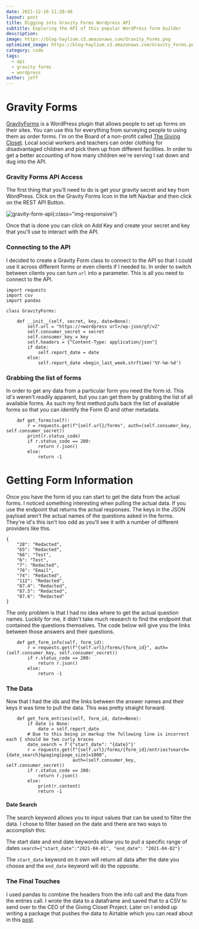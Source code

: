 ```yaml
---
date: 2021-12-10 11:20:40
layout: post
title: Digging into Gravity Forms Wordpress API
subtitle: Exploring the API of this popular WordPress form builder
description: 
image: https://blog-haylium.s3.amazonaws.com/Gravity_Forms.png
optimized_image: https://blog-haylium.s3.amazonaws.com/Gravity_Forms.png
category: code
tags:
  - api
  - gravity forms
  - wordpress
author: jeff
---
```


# Gravity Forms
<a href="https://www.gravityforms.com/">GravityForms</a> is a WordPress plugin that allows people to set up forms on their sites.
You can use this for everything from surveying people to using them as order forms. I'm 
on the Board of a non-profit called <a href="https://givingclosetproject.org">The Giving Closet</a>.
Local social workers and teachers can order clothing for disadvantaged children and pick them 
up from different facilities. In order to get a better accounting of how many children we're
serving I sat down and dug into the API.

### Gravity Forms API Access
The first thing that you'll need to do is get your gravity secret and key from WordPress.
Click on the Gravity Forms Icon in the left Navbar and then click on the REST API Button. 

![gravity-form-api](https://blog-haylium.s3.amazonaws.com/gf-api.PNG){:class="img-responsive"}

Once that is done you can click on Add Key and create your secret and key that you'll use to interact with the API.


### Connecting to the API
I decided to create a Gravity Form class to connect to the API so that I could use it across different forms or
even clients if I needed to. In order to switch between clients you can turn `url` into a parameter. This is all
you need to connect to the API.

```
import requests
import csv
import pandas

class GravityForms:

    def __init__(self, secret, key, date=None):
        self.url = "https://<wordpress url>/wp-json/gf/v2"
        self.consumer_secret = secret
        self.consumer_key = key
        self.headers = {"Content-Type: application/json"}
        if date:
            self.report_date = date
        else:
            self.report_date =begin_last_week.strftime('%Y-%m-%d')
```

### Grabbing the list of forms
In order to get any data from a particular form you need the form id. This id's weren't
readily apparent, but you can get them by grabbing the list of all available forms. As such
my first method pulls back the list of available forms so that you can identify the Form ID 
and other metadata.

```
    def get_forms(self):
        r = requests.get(f"{self.url}/forms", auth=(self.consumer_key, self.consumer_secret))
        print(r.status_code)
        if r.status_code == 200:
            return r.json()
        else:
            return -1
```

# Getting Form Information
Once you have the form id you can start to get the data from the actual forms. I noticed something
interesting when pulling the actual data. If you use the endpoint that returns the actual responses.
The keys in the JSON payload aren't the actual names of the questions asked in the forms. They're id's
this isn't too odd as you'll see it with a number of different providers like this. 

```
{
    "28": "Redacted",
    "65": "Redacted",
    "66": "Test",
    "6": "Test",
    "7": "Redacted",
    "76": "Email",
    "74": "Redacted",
    "112": "Redacted",
    "87.4": "Redacted",
    "87.5": "Redacted",
    "87.6": "Redacted"
}
```
The only problem is that I had no idea where to get the actual question names. Luckily for me, it didn't
take much research to find the endpoint that contained the questions themselves. The code below will 
give you the links between those answers and their questions.

```
    def get_form_info(self, form_id):
        r = requests.get(f"{self.url}/forms/{form_id}", auth=(self.consumer_key, self.consumer_secret))
        if r.status_code == 200:
            return r.json()
        else:
            return -1
```

### The Data
Now that I had the ids and the links between the answer names and their keys it was time to pull the 
data. This was pretty straight forward.

```
    def get_form_entries(self, form_id, date=None):
        if date is None:
            date = self.report_date
        # Due to this being in markup the following line is incorrect each { should be two curly braces
        date_search = f'{"start_date": "{date}"}'
        r = requests.get(f"{self.url}/forms/{form_id}/entries?search={date_search}&paging[page_size]=1000",
                         auth=(self.consumer_key, self.consumer_secret))
        if r.status_code == 200:
            return r.json()
        else:
            print(r.content)
            return -1
```

#### Date Search
The search keyword allows you to input values that can be used to filter the data. I chose to filter based on 
the date and there are two ways to accomplish this:

The start date and end date keywords allow you to pull a specific range of dates 
`search={"start_date":"2021-04-01", "end_date": "2021-04-02"}'`

The `start_date` keyword on it own will return all data after the date you choose and the `end_date` keyword will do the opposite.


### The Final Touches
I used pandas to combine the headers from the info call and the data from the entries call. I wrote the data 
to a dataframe and saved that to a CSV to send over to the CEO of the Giving Closet Project. Later on I ended 
up writing a package that pushes the data to Airtable which you can read about in this <a href="#">post</a>.

